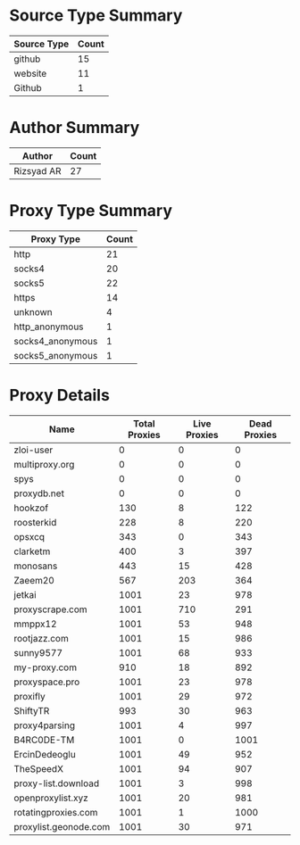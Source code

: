 # Source Type Summary

| Source Type | Count |
|-------------|-------|
| github | 15 |
| website | 11 |
| Github | 1 |


# Author Summary

| Author | Count |
|--------|-------|
| Rizsyad AR | 27 |


# Proxy Type Summary

| Proxy Type | Count |
|------------|-------|
| http | 21 |
| socks4 | 20 |
| socks5 | 22 |
| https | 14 |
| unknown | 4 |
| http_anonymous | 1 |
| socks4_anonymous | 1 |
| socks5_anonymous | 1 |


# Proxy Details

| Name | Total Proxies | Live Proxies | Dead Proxies |
|------|---------------|--------------|---------------|
| zloi-user | 0 | 0 | 0 |
| multiproxy.org | 0 | 0 | 0 |
| spys | 0 | 0 | 0 |
| proxydb.net | 0 | 0 | 0 |
| hookzof | 130 | 8 | 122 |
| roosterkid | 228 | 8 | 220 |
| opsxcq | 343 | 0 | 343 |
| clarketm | 400 | 3 | 397 |
| monosans | 443 | 15 | 428 |
| Zaeem20 | 567 | 203 | 364 |
| jetkai | 1001 | 23 | 978 |
| proxyscrape.com | 1001 | 710 | 291 |
| mmppx12 | 1001 | 53 | 948 |
| rootjazz.com | 1001 | 15 | 986 |
| sunny9577 | 1001 | 68 | 933 |
| my-proxy.com | 910 | 18 | 892 |
| proxyspace.pro | 1001 | 23 | 978 |
| proxifly | 1001 | 29 | 972 |
| ShiftyTR | 993 | 30 | 963 |
| proxy4parsing | 1001 | 4 | 997 |
| B4RC0DE-TM | 1001 | 0 | 1001 |
| ErcinDedeoglu | 1001 | 49 | 952 |
| TheSpeedX | 1001 | 94 | 907 |
| proxy-list.download | 1001 | 3 | 998 |
| openproxylist.xyz | 1001 | 20 | 981 |
| rotatingproxies.com | 1001 | 1 | 1000 |
| proxylist.geonode.com | 1001 | 30 | 971 |
